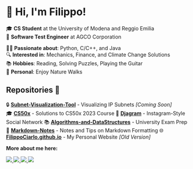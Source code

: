 # 👋 Hi, I'm Filippo!

🎓 **CS Student** at the University of Modena and Reggio Emilia  
💼 **Software Test Engineer** at AGCO Corporation  

👨‍💻 **Passionate about**: Python, C/C++, and Java  
🔍 **Interested in**: Mechanics, Finance, and Climate Change Solutions  
📚 **Hobbies**: Reading, Solving Puzzles, Playing the Guitar  
🌿 **Personal**: Enjoy Nature Walks  

## Repositories 📂
🔒 **[Subnet-Visualization-Tool](#)** - Visualizing IP Subnets _[Coming Soon]_  
🎓 **[CS50x](https://github.com/FilippoCiarlo/CS50x)** - Solutions to CS50x 2023 Course
📸 **[Djagram](https://github.com/FilippoCiarlo/Djagram)** - Instagram-Style Social Network
📚 **[Algorithms-and-DataStructures](https://github.com/FilippoCiarlo/Algorithms-and-DataStructures)** - University Exam Prep
📝 **[Markdown-Notes](https://github.com/FilippoCiarlo/Markdown-Notes)** - Notes and Tips on Markdown Formatting
🌐 **[FilippoCiarlo.github.io](https://github.com/FilippoCiarlo/FilippoCiarlo.github.io)** - My Personal Website _[Old Version]_

<strong>More about me here:</strong>
<p>
  </a>
    <a href="https://twitter.com/FilippoCiarlo">
      <img src="https://img.shields.io/twitter/follow/FilippoCiarlo?link=https%3A%2F%2Ftwitter.com%2FFilippoCiarlo">
  </a> 
  <a>
    <a href="https://www.instagram.com/filippo.ciarlo/">
    <img src="https://img.shields.io/twitter/follow/FilippoCiarlo?label=Follow&logo=Instagram&style=social">
  </a>  
  <a>
    <a href="https://www.linkedin.com/in/filippociarlo/">
    <img src="https://img.shields.io/twitter/follow/FilippoCiarlo?label=Connect&logo=Linkedin&style=social">
  </a>
  <a>
    <a href="https://www.youtube.com/@FilippoCiarlo">
    <img src="https://img.shields.io/youtube/channel/subscribers/UCA01eXIvR_zNR12lV0aP6uA">
  </a>
</p>
 
